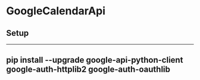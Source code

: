 # GoogleCalendarApi

## Setup 
---
pip install --upgrade google-api-python-client google-auth-httplib2 google-auth-oauthlib
---
